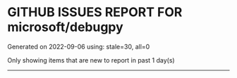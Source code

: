 
# GITHUB ISSUES REPORT FOR microsoft/debugpy


Generated on 2022-09-06 using: stale=30, all=0


Only showing items that are new to report in past 1 day(s)


---
